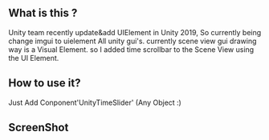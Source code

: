 ## What is this ?

 Unity team recently update&add UIElement in Unity 2019, So currently being change imgui to uielement All unity gui's.
 currently scene view gui drawing way is a Visual Element. so I added time scrollbar to the Scene View using the UI Element.
 

## How to use it?

 Just Add Conponent'UnityTimeSlider' (Any Object :)
 
## ScreenShot
